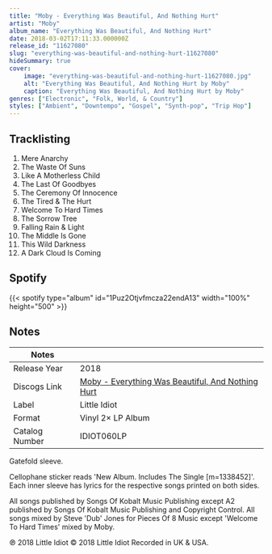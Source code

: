 ```yaml
---
title: "Moby - Everything Was Beautiful, And Nothing Hurt"
artist: "Moby"
album_name: "Everything Was Beautiful, And Nothing Hurt"
date: 2018-03-02T17:11:33.000000Z
release_id: "11627080"
slug: "everything-was-beautiful-and-nothing-hurt-11627080"
hideSummary: true
cover:
    image: "everything-was-beautiful-and-nothing-hurt-11627080.jpg"
    alt: "Everything Was Beautiful, And Nothing Hurt by Moby"
    caption: "Everything Was Beautiful, And Nothing Hurt by Moby"
genres: ["Electronic", "Folk, World, & Country"]
styles: ["Ambient", "Downtempo", "Gospel", "Synth-pop", "Trip Hop"]
---
```


## Tracklisting
1. Mere Anarchy
2. The Waste Of Suns
3. Like A Motherless Child
4. The Last Of Goodbyes
5. The Ceremony Of Innocence
6. The Tired & The Hurt
7. Welcome To Hard Times
8. The Sorrow Tree
9. Falling Rain & Light
10. The Middle Is Gone
11. This Wild Darkness
12. A Dark Cloud Is Coming


## Spotify
{{< spotify type="album" id="1Puz2Otjvfmcza22endA13" width="100%" height="500" >}}



## Notes
| Notes          |             |
| ---------------| ----------- |
| Release Year   | 2018 |
| Discogs Link   | [Moby - Everything Was Beautiful, And Nothing Hurt](https://www.discogs.com/release/11627080-Moby-Everything-Was-Beautiful-And-Nothing-Hurt) |
| Label          | Little Idiot |
| Format         | Vinyl 2× LP Album |
| Catalog Number | IDIOT060LP |

Gatefold sleeve.

Cellophane sticker reads 'New Album. Includes The Single [m=1338452]'. Each inner sleeve has lyrics for the respective songs printed on both sides.

All songs published by Songs Of Kobalt Music Publishing except A2 published by Songs Of Kobalt Music Publishing and Copyright Control. All songs mixed by Steve 'Dub' Jones for Pieces Of 8 Music except 'Welcome To Hard Times' mixed by Moby.

℗ 2018 Little Idiot © 2018 Little Idiot
Recorded in UK & USA.
